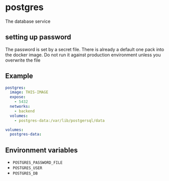 # postgres

The database service

## setting up password

The password is set by a secret file.
There is already a default one pack into the docker image.
Do not run it against production environment unless you overwrite the file

## Example

```yml
postgres:
  image: THIS-IMAGE
  expose:
    - 5432
  networks:
    - backend
  volumes:
    - postgres-data:/var/lib/postgersql/data
```

```yml
volumes:
  postgres-data:
```

## Environment variables

- `POSTGRES_PASSWORD_FILE`
- `POSTGRES_USER`
- `POSTGRES_DB`
